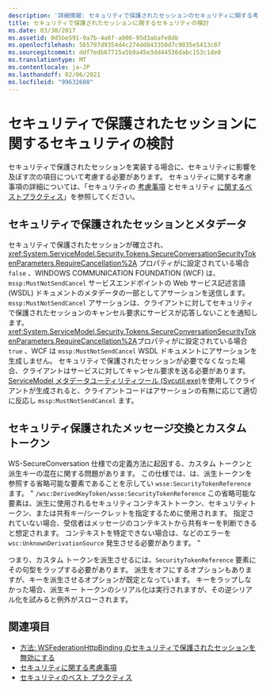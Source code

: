```yaml
---
description: '詳細情報: セキュリティで保護されたセッションのセキュリティに関する考慮事項'
title: セキュリティで保護されたセッションに関するセキュリティの検討
ms.date: 03/30/2017
ms.assetid: 0d5be591-9a7b-4a6f-a906-95d3abafe8db
ms.openlocfilehash: 565797d9354d4c274dd843350d7c9035e5413c07
ms.sourcegitcommit: ddf7edb67715a5b9a45e3dd44536dabc153c1de0
ms.translationtype: MT
ms.contentlocale: ja-JP
ms.lasthandoff: 02/06/2021
ms.locfileid: "99632608"
---
```

# <a name="security-considerations-for-secure-sessions"></a>セキュリティで保護されたセッションに関するセキュリティの検討

セキュリティで保護されたセッションを実装する場合に、セキュリティに影響を及ぼす次の項目について考慮する必要があります。 セキュリティに関する考慮事項の詳細については、「セキュリティの [考慮事項](security-considerations-in-wcf.md) とセキュリティ [に関するベストプラクティス](best-practices-for-security-in-wcf.md)」を参照してください。  
  
## <a name="secure-sessions-and-metadata"></a>セキュリティで保護されたセッションとメタデータ  

 セキュリティで保護されたセッションが確立され、 <xref:System.ServiceModel.Security.Tokens.SecureConversationSecurityTokenParameters.RequireCancellation%2A> プロパティがに設定されている場合 `false` 、WINDOWS COMMUNICATION FOUNDATION (WCF) は、 `mssp:MustNotSendCancel` サービスエンドポイントの Web サービス記述言語 (WSDL) ドキュメントのメタデータの一部としてアサーションを送信します。 `mssp:MustNotSendCancel` アサーションは、クライアントに対してセキュリティで保護されたセッションのキャンセル要求にサービスが応答しないことを通知します。 <xref:System.ServiceModel.Security.Tokens.SecureConversationSecurityTokenParameters.RequireCancellation%2A>プロパティがに設定されている場合 `true` 、WCF は `mssp:MustNotSendCancel` WSDL ドキュメントにアサーションを生成しません。 セキュリティで保護されたセッションが必要でなくなった場合、クライアントはサービスに対してキャンセル要求を送る必要があります。 [ServiceModel メタデータユーティリティツール (Svcutil.exe)](../servicemodel-metadata-utility-tool-svcutil-exe.md)を使用してクライアントが生成されると、クライアントコードはアサーションの有無に応じて適切に反応し `mssp:MustNotSendCancel` ます。  
  
## <a name="secure-conversations-and-custom-tokens"></a>セキュリティ保護されたメッセージ交換とカスタム トークン  

 WS-SecureConversation 仕様での定義方法に起因する、カスタム トークンと派生キーの混在に関する問題があります。 この仕様では、は、派生トークンを参照する省略可能な要素であることを示してい `wsse:SecurityTokenReference` ます。 " `/wsc:DerivedKeyToken/wsse:SecurityTokenReference` この省略可能な要素は、派生に使用されるセキュリティコンテキストトークン、セキュリティトークン、または共有キー/シークレットを指定するために使用されます。 指定されていない場合、受信者はメッセージのコンテキストから共有キーを判断できると想定されます。 コンテキストを特定できない場合は、などのエラーを `wsc:UnknownDerivationSource` 発生させる必要があります。 "  
  
 つまり、カスタム トークンを派生させるには、`SecurityTokenReference` 要素にその句型をラップする必要があります。 派生をオフにするオプションもありますが、キーを派生させるオプションが既定となっています。 キーをラップしなかった場合、派生キー トークンのシリアル化は実行されますが、その逆シリアル化を試みると例外がスローされます。  
  
## <a name="see-also"></a>関連項目

- [方法: WSFederationHttpBinding のセキュリティで保護されたセッションを無効にする](how-to-disable-secure-sessions-on-a-wsfederationhttpbinding.md)
- [セキュリティに関する考慮事項](security-considerations-in-wcf.md)
- [セキュリティのベスト プラクティス](best-practices-for-security-in-wcf.md)
